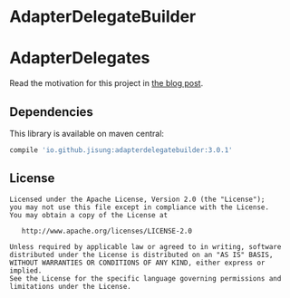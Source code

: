 # AdapterDelegateBuilder

# AdapterDelegates
Read the motivation for this project in [the blog post](http://hannesdorfmann.com/android/adapter-delegates).

## Dependencies
This library is available on maven central:

```groovy
compile 'io.github.jisung:adapterdelegatebuilder:3.0.1'
```

## License

```
Licensed under the Apache License, Version 2.0 (the "License");
you may not use this file except in compliance with the License.
You may obtain a copy of the License at

   http://www.apache.org/licenses/LICENSE-2.0

Unless required by applicable law or agreed to in writing, software
distributed under the License is distributed on an "AS IS" BASIS,
WITHOUT WARRANTIES OR CONDITIONS OF ANY KIND, either express or implied.
See the License for the specific language governing permissions and
limitations under the License.
```
